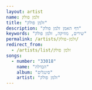 ```yaml
---
layout: artist
name: זלמן פולק
title: "זלמן פולק"
description: "דף האמן זלמן פולק"
keywords: "שירים, מוזיקה, זלמן פולק"
permalink: /artists/זלמן-פולק/
redirect_from:
  - /artists/list/זלמן פולק
songs:
  - number: "33018"
    name: "הבדלה"
    album: "סינגלים"
    artist: "זלמן פולק"
---
```

